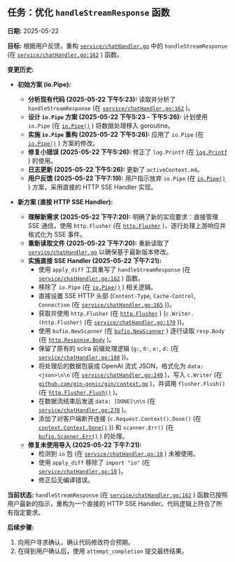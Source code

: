## 任务：优化 `handleStreamResponse` 函数

**日期:** 2025-05-22

**目标:**
根据用户反馈，重构 [`service/chatHandler.go`](service/chatHandler.go:0) 中的 `handleStreamResponse` (在 [`service/chatHandler.go:162`](service/chatHandler.go:162) ) 函数。

**变更历史:**

*   **初始方案 (io.Pipe):**
    *   **分析现有代码 (2025-05-22 下午5:23):** 读取并分析了 `handleStreamResponse` (在 [`service/chatHandler.go:162`](service/chatHandler.go:162) )。
    *   **设计 `io.Pipe` 方案 (2025-05-22 下午5:23 - 下午5:26):** 计划使用 `io.Pipe` (在 [`io.Pipe()`](io:0) ) 将数据处理移入 goroutine。
    *   **实施 `io.Pipe` 重构 (2025-05-22 下午5:26):** 应用了 `io.Pipe` (在 [`io.Pipe()`](io:0) ) 方案的修改。
    *   **修复小错误 (2025-05-22 下午5:26):** 修正了 `log.Printf` (在 [`log.Printf`](log:0) ) 的使用。
    *   **日志更新 (2025-05-22 下午5:26):** 更新了 `activeContext.md`。
    *   **用户反馈 (2025-05-22 下午7:19):** 用户指示放弃 `io.Pipe` (在 [`io.Pipe()`](io:0) ) 方案，采用直接的 HTTP SSE Handler 实现。

*   **新方案 (直接 HTTP SSE Handler):**
    *   **理解新需求 (2025-05-22 下午7:20):** 明确了新的实现要求：直接管理 SSE 通信，使用 `http.Flusher` (在 [`http.Flusher`](net/http:0) )，逐行处理上游响应并格式化为 SSE 事件。
    *   **重新读取文件 (2025-05-22 下午7:20):** 重新读取了 [`service/chatHandler.go`](service/chatHandler.go:0) 以确保基于最新版本修改。
    *   **实施直接 SSE Handler (2025-05-22 下午7:21):**
        *   使用 `apply_diff` 工具重写了 `handleStreamResponse` (在 [`service/chatHandler.go:162`](service/chatHandler.go:162) ) 函数。
        *   移除了 `io.Pipe` (在 [`io.Pipe()`](io:0) ) 相关逻辑。
        *   直接设置 SSE HTTP 头部 (`Content-Type`, `Cache-Control`, `Connection` (在 [`service/chatHandler.go:165`](service/chatHandler.go:165) ))。
        *   获取并使用 `http.Flusher` (在 [`http.Flusher`](net/http:0) ) (`c.Writer.(http.Flusher)` (在 [`service/chatHandler.go:170`](service/chatHandler.go:170) ))。
        *   使用 `bufio.NewScanner` (在 [`bufio.NewScanner`](bufio:0) ) 逐行读取 `resp.Body` (在 [`http.Response.Body`](net/http:0) )。
        *   保留了原有的 scira 前缀处理逻辑 (`g:`, `0:`, `e:`, `d:` (在 [`service/chatHandler.go:188`](service/chatHandler.go:188) ))。
        *   将处理后的数据包装成 OpenAI 流式 JSON，格式化为 `data: <json>\n\n` (在 [`service/chatHandler.go:240`](service/chatHandler.go:240) )，写入 `c.Writer` (在 [`github.com/gin-gonic/gin/context.go`](github.com/gin-gonic/gin/context.go) )，并调用 `flusher.Flush()` (在 [`http.Flusher.Flush()`](net/http:0) )。
        *   在数据流结束后发送 `data: [DONE]\n\n` (在 [`service/chatHandler.go:278`](service/chatHandler.go:278) )。
        *   添加了对客户端断开连接 (`c.Request.Context().Done()` (在 [`context.Context.Done()`](context:0) )) 和 `scanner.Err()` (在 [`bufio.Scanner.Err()`](bufio:0) ) 的处理。
    *   **修复未使用导入 (2025-05-22 下午7:21):**
        *   检测到 `io` 包 (在 [`service/chatHandler.go:10`](service/chatHandler.go:10) ) 未被使用。
        *   使用 `apply_diff` 移除了 `import "io"` (在 [`service/chatHandler.go:10`](service/chatHandler.go:10) )。
        *   修正后无编译错误。

**当前状态:**
`handleStreamResponse` (在 [`service/chatHandler.go:162`](service/chatHandler.go:162) ) 函数已按照用户最新的指示，重构为一个直接的 HTTP SSE Handler。代码逻辑上符合了所有指定要求。

**后续步骤:**
1.  向用户寻求确认，确认代码修改符合预期。
2.  在得到用户确认后，使用 `attempt_completion` 提交最终结果。